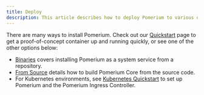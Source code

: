 ```yaml
---
title: Deploy
description: This article describes how to deploy Pomerium to various deployment platforms and environments.
---
```


There are many ways to install Pomerium. Check out our [Quickstart](/docs/quickstart) page to get a proof-of-concept container up and running quickly, or see one of the other options below:

- [Binaries](/docs/deploy/binary) covers installing Pomerium as a system service from a repository.
- [From Source](/docs/deploy/from-source) details how to build Pomerium Core from the source code.
- For Kubernetes environments, see [Kubernetes Quickstart](/docs/kubernetes/quickstart) to set up Pomerium and the Pomerium Ingress Controller.
